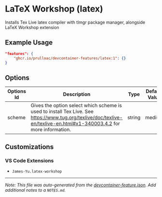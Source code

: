 
# LaTeX Workshop (latex)

Installs Tex Live latex compiler with tlmgr package manager, alongside LaTeX Workshop extension

## Example Usage

```json
"features": {
    "ghcr.io/prulloac/devcontainer-features/latex:1": {}
}
```

## Options

| Options Id | Description | Type | Default Value |
|-----|-----|-----|-----|
| scheme | Gives the option select which scheme is used to install Tex Live. See https://www.tug.org/texlive/doc/texlive-en/texlive-en.html#x1-340003.4.2 for more information. | string | medium |

## Customizations

### VS Code Extensions

- `James-Yu.latex-workshop`



---

_Note: This file was auto-generated from the [devcontainer-feature.json](https://github.com/prulloac/devcontainer-features/blob/main/src/latex/devcontainer-feature.json).  Add additional notes to a `NOTES.md`._
